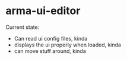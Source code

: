 arma-ui-editor
==============

Current state:
* Can read ui config files, kinda
* displays the ui properly when loaded, kinda
* can move stuff around, kinda

